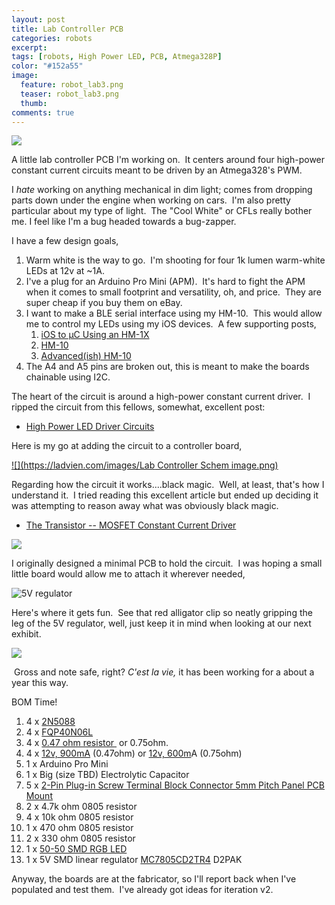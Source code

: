```yaml
---
layout: post
title: Lab Controller PCB
categories: robots
excerpt:
tags: [robots, High Power LED, PCB, Atmega328P]
color: "#152a55"
image:
  feature: robot_lab3.png
  teaser: robot_lab3.png
  thumb:
comments: true
---
```

![](https://ladvien.com/images/Lab%20Controller%20Board%20Top%20and%20Bottom(1).PNG)

A little lab controller PCB I'm working on.  It centers around four high-power constant current circuits meant to be driven by an Atmega328's PWM.

I _hate_ working on anything mechanical in dim light; comes from dropping parts down under the engine when working on cars.  I'm also pretty particular about my type of light.  The "Cool White" or CFLs really bother me. I feel like I'm a bug headed towards a bug-zapper.  

I have a few design goals,

1.  Warm white is the way to go.  I'm shooting for four 1k lumen warm-white LEDs at 12v at ~1A.
2.  I've a plug for an Arduino Pro Mini (APM).  It's hard to fight the APM when it comes to small footprint and versatility, oh, and price.  They are super cheap if you buy them on eBay.
3.  I want to make a BLE serial interface using my HM-10\.  This would allow me to control my LEDs using my iOS devices.  A few supporting posts,
    1.  [iOS to µC Using an HM-1X](http://ladvien.github.io/robots/connect-an-arduino-to-iphone/)
    2.  [HM-10](http://ladvien.github.io/robots/HM10/)
    3.  [Advanced(ish) HM-10](http://ladvien.github.io/robots/advancedish-hm-10/)
4.  The A4 and A5 pins are broken out, this is meant to make the boards chainable using I2C.

The heart of the circuit is around a high-power constant current driver.  I ripped the circuit from this fellows, somewhat, excellent post:

*   [High Power LED Driver Circuits](http://www.instructables.com/id/Circuits-for-using-High-Power-LED-s/step8/a-little-micro-makes-all-the-difference/)

Here is my go at adding the circuit to a controller board,

[![](https://ladvien.com/images/Lab Controller Schem image.png)](https://github.com/Ladvien/ladvien.github.io/blob/masterhttps://ladvien.com/images/Lab%20Controller%20Board%20v01.pdf)

Regarding how the circuit it works....black magic.  Well, at least, that's how I understand it.  I tried reading this excellent article but ended up deciding it was attempting to reason away what was obviously black magic.

*   [The Transistor -- MOSFET Constant Current Driver](http://www.pcbheaven.com/userpages/LED_driving_and_controlling_methods/)

![](https://ladvien.com/images/IMG_0133.JPG)

I originally designed a minimal PCB to hold the circuit.  I was hoping a small little board would allow me to attach it wherever needed,

![5V regulator](https://ladvien.com/images/5v_regulator_lab_controller_labeled.jpeg)

Here's where it gets fun.  See that red alligator clip so neatly gripping the leg of the 5V regulator, well, just keep it in mind when looking at our next exhibit.

![](https://ladvien.com/images/IMG_0134.jpeg)

 Gross and note safe, right? _C'est la vie,_ it has been working for a about a year this way.

BOM Time!

1.  4 x [2N5088](http://http//www.farnell.com/datasheets/46867.pdf)
2.  4 x [FQP40N06L](http://https//www.fairchildsemi.com/datasheets/FQ/FQP30N06L.pdf)
3.  4 x [0.47 ohm resistor ](http://www.ebay.com/itm/271453283354?ru=http%3A%2F%2Fwww.ebay.com%2Fsch%2Fi.html%3F_from%3DR40%26_sacat%3D0%26_nkw%3D271453283354%26_rdc%3D1) or 0.75ohm.
4.  4 x [12v, 900mA](https://www.fasttech.com/products/0/10001245/2119700-10w-3s3p-1000-lumen-6000-6500k-integrated-led) (0.47ohm) or [12v, 600m](https://www.fasttech.com/products/1822403)A (0.75ohm)
5.  1 x Arduino Pro Mini
6.  1 x Big (size TBD) Electrolytic Capacitor
7.  5 x [2-Pin Plug-in Screw Terminal Block Connector 5mm Pitch Panel PCB Mount](http://www.ebay.com/itm/111373399144?_trksid=p2057872.m2749.l2649&ssPageName=STRK%3AMEBIDX%3AIT)
8.  2 x 4.7k ohm 0805 resistor
9.  4 x 10k ohm 0805 resistor
10.  1 x 470 ohm 0805 resistor
11.  2 x 330 ohm 0805 resistor
12.  1 x [50-50 SMD RGB LED](http://www.ebay.com/itm/100-pcs-New-RGB-PLCC-6-5050-3-CHIPS-SMT-SMD-LED-Light-NEW-/191674244800?hash=item2ca0acdec0)
13.  1 x 5V SMD linear regulator [MC7805CD2TR4](http://www.ebay.com/itm/400262003608?_trksid=p2057872.m2749.l2649&ssPageName=STRK%3AMEBIDX%3AIT) D2PAK 

Anyway, the boards are at the fabricator, so I'll report back when I've populated and test them.  I've already got ideas for iteration v2.

